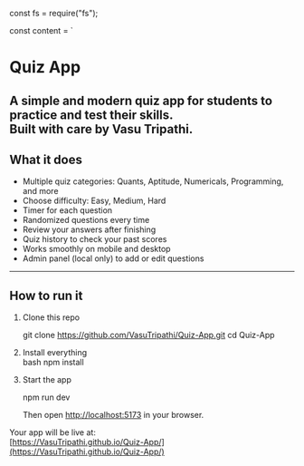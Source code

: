 const fs = require("fs");

const content = `
# Quiz App 

A simple and modern quiz app for students to practice and test their skills.  
Built with care by **Vasu Tripathi**.
---

##  What it does
- Multiple quiz categories: Quants, Aptitude, Numericals, Programming, and more
- Choose difficulty: Easy, Medium, Hard
- Timer for each question
- Randomized questions every time
- Review your answers after finishing
- Quiz history to check your past scores
- Works smoothly on mobile and desktop
- Admin panel (local only) to add or edit questions

---

##  How to run it
1. Clone this repo  
   
   git clone https://github.com/VasuTripathi/Quiz-App.git
   cd Quiz-App
   

2. Install everything  
   bash
   npm install


3. Start the app  
   
   npm run dev
   
   Then open [http://localhost:5173](http://localhost:5173) in your browser.


Your app will be live at:  
[https://VasuTripathi.github.io/Quiz-App/](https://VasuTripathi.github.io/Quiz-App/)


